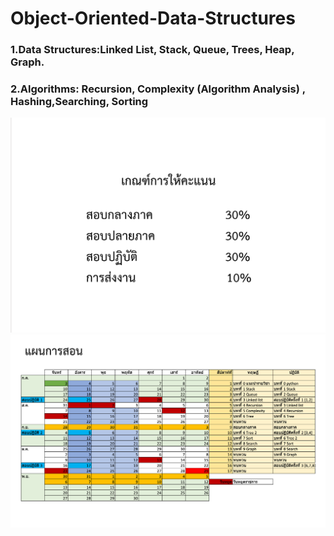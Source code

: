 # Object-Oriented-Data-Structures
### 1.Data Structures:Linked List, Stack, Queue, Trees, Heap, Graph.
### 2.Algorithms: Recursion, Complexity (Algorithm Analysis) , Hashing,Searching, Sorting

<img src='./ref/a.png'>
<img src="./ref/b.png">